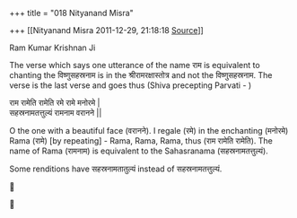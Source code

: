 +++
title = "018 Nityanand Misra"

+++
[[Nityanand Misra	2011-12-29, 21:18:18 [Source](https://groups.google.com/g/samskrita/c/LK1DSKjM9Zs)]]



Ram Kumar Krishnan Ji  
  
The verse which says one utterance of the name राम is equivalent to chanting the विष्णुसहस्रनाम is in the श्रीरामरक्षास्तोत्र and not the विष्णुसहस्रनाम. The verse is the last verse and goes thus (Shiva precepting Parvati - )  
  
राम रामेति रामेति रमे रामे मनोरमे \|  
सहस्रनामतत्तुल्यं रामनाम वरानने \|\|  
  
O the one with a beautiful face (वरानने). I regale (रमे) in the enchanting (मनोरमे) Rama (रामे) \[by repeating\] - Rama, Rama, Rama, thus (राम रामेति रामेति). The name of Rama (रामनाम) is equivalent to the Sahasranama (सहस्रनामतत्तुल्यं).  
  
Some renditions have सहस्रनामतातुल्यं instead of सहस्रनामतत्तुल्यं.





